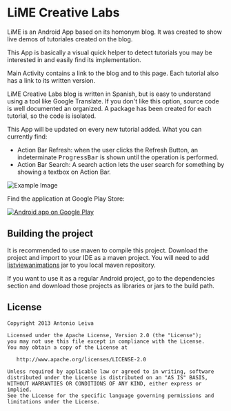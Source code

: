 LiME Creative Labs
=================

LiME is an Android App based on its homonym blog. It was created to show live demos of tutoriales created on the blog.

This App is basically a visual quick helper to detect tutorials you may be interested in and easily find its implementation.

Main Activity contains a link to the blog and to this page. Each tutorial also has a link to its written version.

LiME Creative Labs blog is written in Spanish, but is easy to understand using a tool like Google Translate. If you don't like this option, source code is well documented an organized. A package has been created for each tutorial, so the code is isolated.

This App will be updated on every new tutorial added. What you can currently find:

* Action Bar Refresh: when the user clicks the Refresh Button, an indeterminate <tt>ProgressBar</tt> is shown until the operation is performed.
* Action Bar Search: A search action lets the user search for something by showing a textbox on Action Bar.

![Example Image][1]

Find the application at Google Play Store:

<a href="https://play.google.com/store/apps/details?id=com.limecreativelabs.app">
  <img alt="Android app on Google Play"
       src="https://developer.android.com/images/brand/en_app_rgb_wo_45.png" />
</a>


Building the project
-------------------------

It is recommended to use maven to compile this project. Download the project and import to your IDE as a maven project. You will need to add [listviewanimations][2] jar to you local maven repository.

If you want to use it as a regular Android project, go to the dependencies section and download those projects as libraries or jars to the build path.

License
-----------

    Copyright 2013 Antonio Leiva

    Licensed under the Apache License, Version 2.0 (the "License");
    you may not use this file except in compliance with the License.
    You may obtain a copy of the License at

       http://www.apache.org/licenses/LICENSE-2.0

    Unless required by applicable law or agreed to in writing, software
    distributed under the License is distributed on an "AS IS" BASIS,
    WITHOUT WARRANTIES OR CONDITIONS OF ANY KIND, either express or implied.
    See the License for the specific language governing permissions and
    limitations under the License.




 [1]: https://raw.github.com/antoniolg/LimeApp/master/art/screenshots.png
 [2]: https://github.com/nhaarman/ListViewAnimations